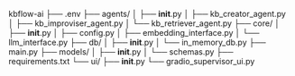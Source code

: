 kbflow-ai
├── .env
├── agents/
│   ├── __init__.py
│   ├── kb_creator_agent.py
│   ├── kb_improviser_agent.py
│   └── kb_retriever_agent.py
├── core/
│   ├── __init__.py
│   ├── config.py
│   ├── embedding_interface.py
│   └── llm_interface.py
├── db/
│   ├── __init__.py
│   └── in_memory_db.py
├── main.py
├── models/
│   ├── __init__.py
│   └── schemas.py
├── requirements.txt
└── ui/
    ├── __init__.py
    └── gradio_supervisor_ui.py
